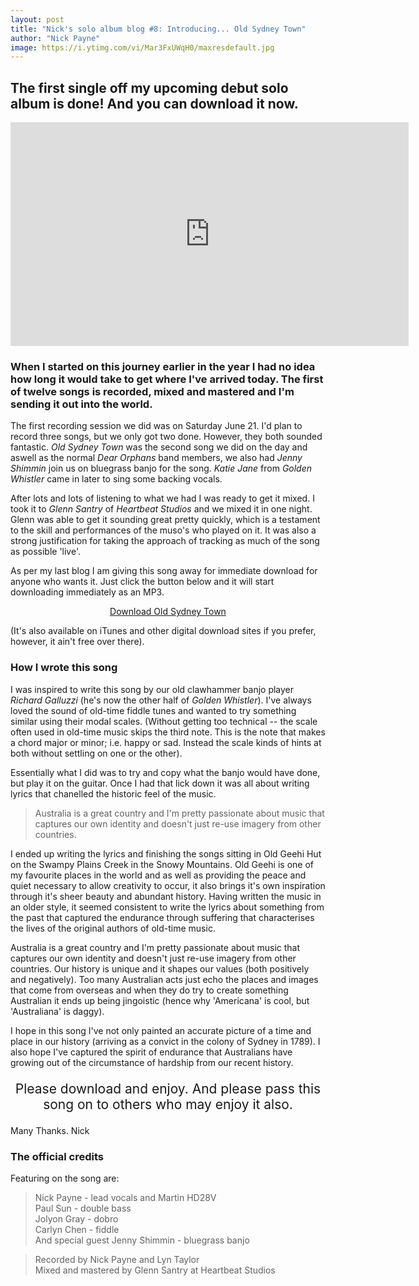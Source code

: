 ```yaml
---
layout: post
title: "Nick's solo album blog #8: Introducing... Old Sydney Town"
author: "Nick Payne"
image: https://i.ytimg.com/vi/Mar3FxUWqH0/maxresdefault.jpg
---
```

## The first single off my upcoming debut solo album is done! And you can download it now.

<div class="flex-video">
  <iframe width="637" height="358" src="https://www.youtube.com/embed/Mar3FxUWqH0" frameborder="0" allowfullscreen></iframe>
</div>

### When I started on this journey earlier in the year I had no idea how long it would take to get where I've arrived today. The first of twelve songs is recorded, mixed and mastered and I'm sending it out into the world.

The first recording session we did was on Saturday June 21. I'd plan to record three songs, but we only got two done. However, they both sounded fantastic. *Old Sydney Town* was the second song we did on the day and aswell as the normal *Dear Orphans* band members, we also had *Jenny Shimmin* join us on bluegrass banjo for the song. *Katie Jane* from *Golden Whistler* came in later to sing some backing vocals.

After lots and lots of listening to what we had I was ready to get it mixed. I took it to *Glenn Santry* of *Heartbeat Studios* and we mixed it in one night. Glenn was able to get it sounding great pretty quickly, which is a testament to the skill and performances of the muso's who played on it. It was also a strong justification for taking the approach of tracking as much of the song as possible 'live'.

As per my last blog I am giving this song away for immediate download for anyone who wants it. Just click the button below and it will start downloading immediately as an MP3.

<p style="text-align: center;"><a class="button" title="Download Old Sydney Town" href="https://api.soundcloud.com/tracks/175605572/download?client_id=2e67448a38d9ec5882f25bc34f16bd26">Download Old Sydney Town</a></p>

(It's also available on iTunes and other digital download sites if you prefer, however, it ain't free over there).

### How I wrote this song

I was inspired to write this song by our old clawhammer banjo player *Richard Galluzzi* (he's now the other half of *Golden Whistler*). I've always loved the sound of old-time fiddle tunes and wanted to try something similar using their modal scales. (Without getting too technical -- the scale often used in old-time music skips the third note. This is the note that makes a chord major or minor; i.e. happy or sad. Instead the scale kinds of hints at both without settling on one or the other).


Essentially what I did was to try and copy what the banjo would have done, but play it on the guitar. Once I had that lick down it was all about writing lyrics that chanelled the historic feel of the music.

> Australia is a great country and I'm pretty passionate about music that captures our own identity and doesn't just re-use imagery from other countries.

I ended up writing the lyrics and finishing the songs sitting in Old Geehi Hut on the Swampy Plains Creek in the Snowy Mountains. Old Geehi is one of my favourite places in the world and as well as providing the peace and quiet necessary to allow creativity to occur, it also brings it's own inspiration through it's sheer beauty and abundant history. Having written the music in an older style, it seemed consistent to write the lyrics about something from the past that captured the endurance through suffering that characterises the lives of the original authors of old-time music.

Australia is a great country and I'm pretty passionate about music that captures our own identity and doesn't just re-use imagery from other countries. Our history is unique and it shapes our values (both positively and negatively). Too many Australian acts just echo the places and images that come from overseas and when they do try to create something Australian it ends up being jingoistic (hence why 'Americana' is cool, but 'Australiana' is daggy).


I hope in this song I've not only painted an accurate picture of a time and place in our history (arriving as a convict in the colony of Sydney in 1789). I also hope I've captured the spirit of endurance that Australians have growing out of the circumstance of hardship from our recent history.

<p style="text-align: center; font-size: 1.5em;">Please download and enjoy. And please pass this song on to others who may enjoy it also.</p>

Many Thanks. Nick

### The official credits

Featuring on the song are:

> Nick Payne - lead vocals and Martin HD28V<br />Paul Sun - double bass<br />Jolyon Gray - dobro<br />Carlyn Chen - fiddle<br />And special guest Jenny Shimmin - bluegrass banjo

> Recorded by Nick Payne and Lyn Taylor<br />Mixed and mastered by Glenn Santry at Heartbeat Studios

